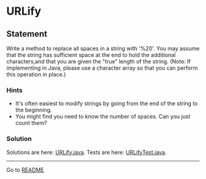 # URLify

## Statement

Write a method to replace all spaces in a string with '%20'. You may assume that the string has sufficient space at the 
end to hold the additional characters,and that you are given the "true" length of the string. 
(Note: If implementing in Java, please use a character array so that you can perform this operation in place.)

### Hints

- It's often easiest to modify strings by going from the end of the string to the beginning.
- You might find you need to know the number of spaces. Can you just count them?

### Solution

Solutions are here:
[URLify.java](../../../src/main/java/com/github/akarazhev/challenge/interview/arraysandstrings/URLify.java "URLify.java").
Tests are here:
[URLifyTest.java](../../../src/test/java/com/github/akarazhev/challenge/interview/arraysandstrings/URLifyTest.java "URLifyTest.java").

<hr>

Go to [README](../../../README.md "README.me")